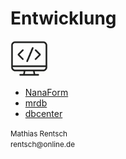 # Entwicklung

<img src="images/code.png" alt="Coding" width="60" />

- [NanaForm](nanaform.md)
- [mrdb](mrdb.md)
- [dbcenter](dbcenter.md)


<small span>
Mathias Rentsch<br>
rentsch@online.de
</small>

